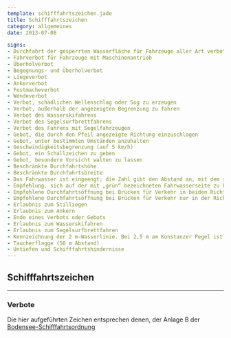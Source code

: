 ```yaml
---
template: schifffahrtszeichen.jade
title: Schifffahrtszeichen
category: allgemeines
date: 2013-07-08

signs:
- Durchfahrt der gesperrten Wasserfläche für Fahrzeuge aller Art verboten
- Fahrverbot für Fahrzeuge mit Maschinenantrieb
- Überholverbot
- Begegnungs- und Überholverbot
- Liegeverbot
- Ankerverbot
- Festmacheverbot
- Wendeverbot
- Verbot, schädlichen Wellenschlag oder Sog zu erzeugen
- Verbot, außerhalb der angezeigten Begrenzung zu fahren
- Verbot des Wasserskifahrens
- Verbot des Segelsurfbrettfahrens
- Verbot des Fahrens mit Segelfahrzeugen
- Gebot, die durch den Pfeil angezeigte Richtung einzuschlagen
- Gebot, unter bestimmten Umständen anzuhalten
- Geschwindigkeitsbegrenzung (auf 5 km/h)
- Gebot, ein Schallzeichen zu geben
- Gebot, besondere Vorsicht walten zu lassen
- Beschränkte Durchfahrtshöhe
- Beschränkte Durchfahrtsbreite
- Das Fahrwasser ist eingeengt; die Zahl gibt den Abstand an, mit dem sich Fahrzeuge vom Schild entfernt halten sollen.
- Empfehlung, sich auf der mit „grün“ bezeichneten Fahrwasserseite zu halten
- Empfohlene Durchfahrtsöffnung bei Brücken für Verkehr in beiden Richtungen
- Empfohlene Durchfahrtsöffnung bei Brücken für Verkehr nur in der Richtung in der die Zeichen sichtbar sind
- Erlaubnis zum Stilliegen
- Erlaubnis zum Ankern
- Ende eines Verbots oder Gebots
- Erlaubnis zum Wasserskifahren
- Erlaubnis zum Segelsurfbrettfahren
- Kennzeichnung der 2 m-Wasserlinie. Bei 2,5 m am Konstanzer Pegel ist seewärts der markierten Stelle eine Mindestwassertiefe von 2 m. Die Zahl auf der Tafel entspricht der in den verschiedenen Bodensee-Schifffahrtskarten eingetragenen Ordnungsnummer.
- Taucherflagge (50 m Abstand)
- Untiefen und Schifffahrtshindernisse
---
```


## Schifffahrtszeichen
----------------------
### Verbote

Die hier aufgeführten Zeichen entsprechen denen, der Anlage B der
[Bodensee-Schifffahrtsordnung](http://de.wikipedia.org/wiki/Bodensee-Schifffahrtsordnung)